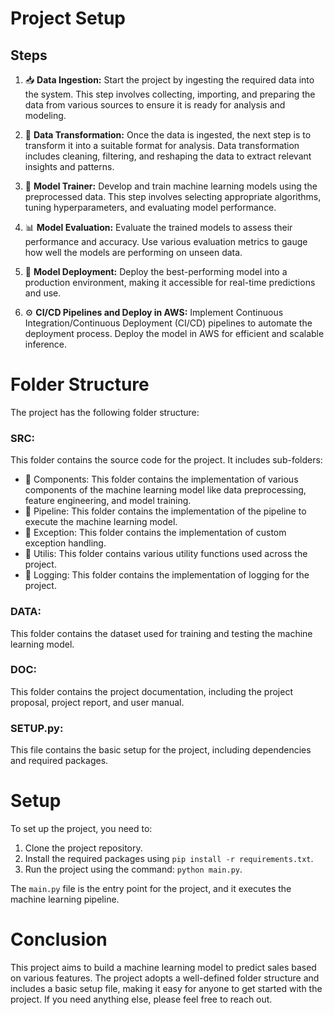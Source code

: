 # Project Setup

## Steps

1. 📥 **Data Ingestion:** Start the project by ingesting the required data into the system. This step involves collecting, importing, and preparing the data from various sources to ensure it is ready for analysis and modeling.

2. 🔄 **Data Transformation:** Once the data is ingested, the next step is to transform it into a suitable format for analysis. Data transformation includes cleaning, filtering, and reshaping the data to extract relevant insights and patterns.

3. 🧠 **Model Trainer:** Develop and train machine learning models using the preprocessed data. This step involves selecting appropriate algorithms, tuning hyperparameters, and evaluating model performance.

4. 📊 **Model Evaluation:** Evaluate the trained models to assess their performance and accuracy. Use various evaluation metrics to gauge how well the models are performing on unseen data.

5. 🚀 **Model Deployment:** Deploy the best-performing model into a production environment, making it accessible for real-time predictions and use.

6. ⚙️ **CI/CD Pipelines and Deploy in AWS:** Implement Continuous Integration/Continuous Deployment (CI/CD) pipelines to automate the deployment process. Deploy the model in AWS for efficient and scalable inference.


# Folder Structure

The project has the following folder structure:

### SRC:
This folder contains the source code for the project. It includes sub-folders:
- 📂 Components: This folder contains the implementation of various components of the machine learning model like data preprocessing, feature engineering, and model training.
- 📂 Pipeline: This folder contains the implementation of the pipeline to execute the machine learning model.
- 📂 Exception: This folder contains the implementation of custom exception handling.
- 📂 Utilis: This folder contains various utility functions used across the project.
- 📂 Logging: This folder contains the implementation of logging for the project.

### DATA:
This folder contains the dataset used for training and testing the machine learning model.

### DOC:
This folder contains the project documentation, including the project proposal, project report, and user manual.

### SETUP.py:
This file contains the basic setup for the project, including dependencies and required packages.

# Setup

To set up the project, you need to:

1. Clone the project repository.
2. Install the required packages using `pip install -r requirements.txt`.
3. Run the project using the command: `python main.py`.

The `main.py` file is the entry point for the project, and it executes the machine learning pipeline.

# Conclusion

This project aims to build a machine learning model to predict sales based on various features. The project adopts a well-defined folder structure and includes a basic setup file, making it easy for anyone to get started with the project. If you need anything else, please feel free to reach out.









